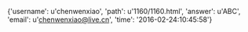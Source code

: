 {'username': u'chenwenxiao', 'path': u'1160/1160.html', 'answer': u'ABC', 'email': u'chenwenxiao@live.cn', 'time': '2016-02-24:10:45:58'}